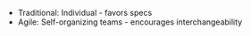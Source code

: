- Traditional: Individual - favors specs
- Agile: Self-organizing teams - encourages interchangeability
